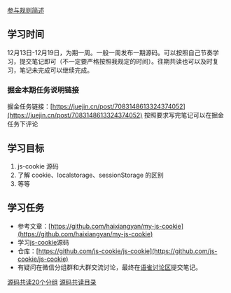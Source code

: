 [参与规则简述](https://www.yuque.com/ruochuan12/notice/gm51y6?view=doc_embed)
## 学习时间
12月13日-12月19日，为期一周。一般一周发布一期源码。可以按照自己节奏学习，提交笔记即可（不一定要严格按照我规定的时间）。往期共读也可以及时复习，笔记未完成可以继续完成。

### 掘金本期任务说明链接

掘金任务链接：[https://juejin.cn/post/7083148613324374052](https://juejin.cn/post/7083148613324374052)
按照要求写完笔记可以在掘金任务下评论
## 学习目标

1. js-cookie 源码
2. 了解 cookie、localstorage、sessionStorage 的区别
3. 等等
## 学习任务

- 参考文章：[https://github.com/haixiangyan/my-js-cookie](https://github.com/haixiangyan/my-js-cookie)
- 学习[js-cookie](https://github.com/js-cookie/js-cookie)源码
- 仓库：[https://github.com/js-cookie/js-cookie](https://github.com/js-cookie/js-cookie)
- 有疑问在微信分组群和大群交流讨论，最终在[语雀讨论区](https://yuque.com/ruochuan12/topics/2)提交笔记。

[源码共读20个分组](https://www.yuque.com/go/doc/56866898?view=doc_embed)
[源码共读目录](https://www.yuque.com/go/doc/55657026?view=doc_embed)

